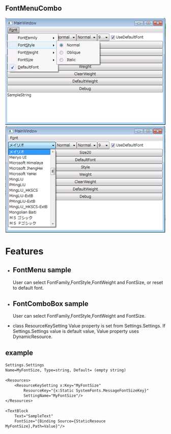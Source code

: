 ## FontMenuCombo

![FontMenu](https://github.com/snao2020/FontMenuCombo/blob/master/FontMenu.png)
![FontComboBox](https://github.com/snao2020/FontMenuCombo/blob/master/FontComboBox.png)

# Features

* ## FontMenu sample
    User can select FontFamily,FontStyle,FontWeight and FontSize, or reset to default font.

* ## FontComboBox sample
    User can select FontFamily,FontStyle,FontWeight and FontSize.

* class ResourceKeySetting
Value property is set from Settings.Settings.
If Settings.Settings value is default value, Value property uses DynamicResource.

## example
````
Settings.Settings
Name=MyFontSize, Type=string, Default= (empty string)

<Resources>
    <ResourceKeySetting x:Key="MyFontSize"
	    ResourceKey="{x:Static SystemFonts.MessageFontSizeKey}"
        SettingName="MyFontSize"/>
</Resources>

<TextBlock
    Text="SampleText"
    FontSize="{Binding Source={StaticResouce MyFontSize},Path=Value}"/>
````
